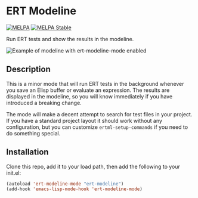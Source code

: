 # ERT Modeline

[![MELPA](http://melpa.org/packages/ert-modeline-badge.svg)](http://melpa.org/#/ert-modeline)
[![MELPA Stable](http://stable.melpa.org/packages/ert-modeline-badge.svg)](http://stable.melpa.org/#/ert-modeline)

Run ERT tests and show the results in the modeline.

![Example of modeline with ert-modeline-mode enabled](https://raw.github.com/chrisbarrett/ert-modeline/master/ert-modeline.png)

## Description

This is a minor mode that will run ERT tests in the background whenever you save an Elisp buffer or evaluate an expression. The results are displayed in the modeline, so you will know immediately if you have introduced a breaking change.

The mode will make a decent attempt to search for test files in your project. If you have a standard project layout it should work without any configuration, but you can customize `ertml-setup-commands`  if you need to do something special.

## Installation

Clone this repo, add it to your load path, then add the following to your init.el:

```lisp
(autoload 'ert-modeline-mode "ert-modeline")
(add-hook 'emacs-lisp-mode-hook 'ert-modeline-mode)
```
